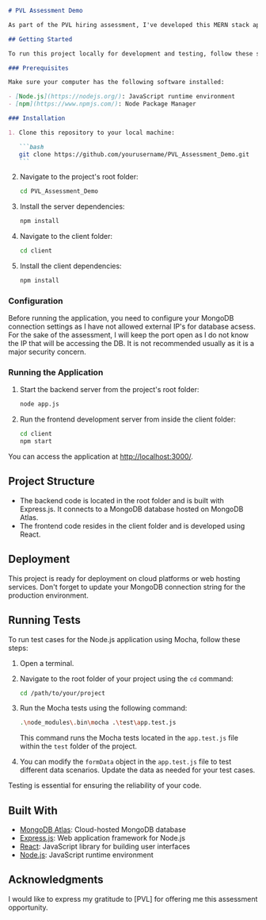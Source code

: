 ````markdown
# PVL Assessment Demo

As part of the PVL hiring assessment, I've developed this MERN stack application, showcasing my skills in building a full-stack web application using the MERN (MongoDB, Express, React, Node.js) stack. It has been a valuable learning experience, and I'm excited to present my work.

## Getting Started

To run this project locally for development and testing, follow these steps:

### Prerequisites

Make sure your computer has the following software installed:

- [Node.js](https://nodejs.org/): JavaScript runtime environment
- [npm](https://www.npmjs.com/): Node Package Manager

### Installation

1. Clone this repository to your local machine:

   ```bash
   git clone https://github.com/yourusername/PVL_Assessment_Demo.git
   ```
````

2. Navigate to the project's root folder:

   ```bash
   cd PVL_Assessment_Demo
   ```

3. Install the server dependencies:

   ```bash
   npm install
   ```

4. Navigate to the client folder:

   ```bash
   cd client
   ```

5. Install the client dependencies:

   ```bash
   npm install
   ```

### Configuration

Before running the application, you need to configure your MongoDB connection settings as I have not allowed external IP's for database acsess.
For the sake of the assessment, I will keep the port open as I do not know the IP that will be accessing the DB. It is not recommended usually as it is a major security concern.

### Running the Application

1. Start the backend server from the project's root folder:

   ```bash
   node app.js
   ```

2. Run the frontend development server from inside the client folder:

   ```bash
   cd client
   npm start
   ```

You can access the application at [http://localhost:3000/](http://localhost:3000/).

## Project Structure

- The backend code is located in the root folder and is built with Express.js. It connects to a MongoDB database hosted on MongoDB Atlas.
- The frontend code resides in the client folder and is developed using React.

## Deployment

This project is ready for deployment on cloud platforms or web hosting services. Don't forget to update your MongoDB connection string for the production environment.

## Running Tests

To run test cases for the Node.js application using Mocha, follow these steps:

1. Open a terminal.

2. Navigate to the root folder of your project using the `cd` command:

   ```bash
   cd /path/to/your/project
   ```

3. Run the Mocha tests using the following command:

   ```bash
   .\node_modules\.bin\mocha .\test\app.test.js
   ```

   This command runs the Mocha tests located in the `app.test.js` file within the `test` folder of the project.

4. You can modify the `formData` object in the `app.test.js` file to test different data scenarios. Update the data as needed for your test cases.

Testing is essential for ensuring the reliability of your code.

## Built With

- [MongoDB Atlas](https://www.mongodb.com/cloud/atlas): Cloud-hosted MongoDB database
- [Express.js](https://expressjs.com/): Web application framework for Node.js
- [React](https://reactjs.org/): JavaScript library for building user interfaces
- [Node.js](https://nodejs.org/): JavaScript runtime environment

## Acknowledgments

I would like to express my gratitude to [PVL] for offering me this assessment opportunity.

```

```

```

```
